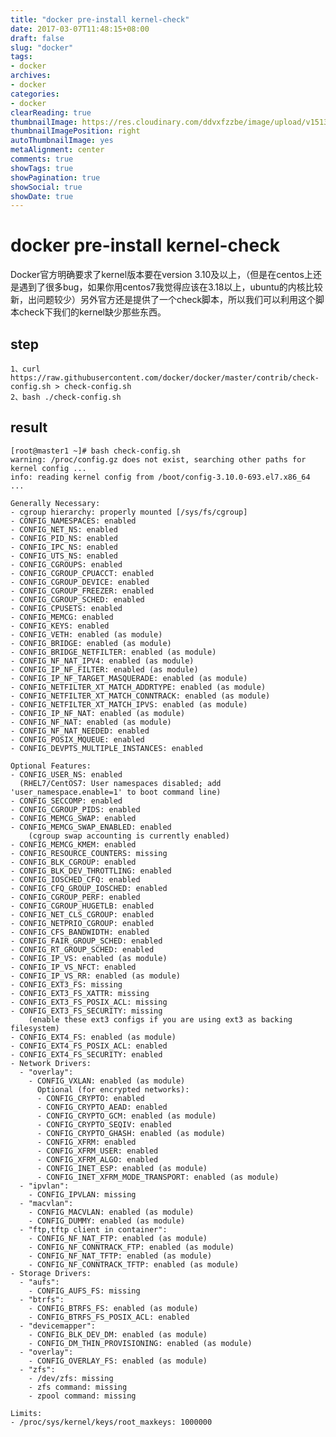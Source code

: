 ```yaml
---
title: "docker pre-install kernel-check"
date: 2017-03-07T11:48:15+08:00
draft: false
slug: "docker"
tags:
- docker
archives:
- docker
categories:
- docker
clearReading: true
thumbnailImage: https://res.cloudinary.com/ddvxfzzbe/image/upload/v1513355321/Real_gaggav.png
thumbnailImagePosition: right
autoThumbnailImage: yes
metaAlignment: center
comments: true
showTags: true
showPagination: true
showSocial: true
showDate: true
---
```



# docker pre-install kernel-check

Docker官方明确要求了kernel版本要在version 3.10及以上，（但是在centos上还是遇到了很多bug，如果你用centos7我觉得应该在3.18以上，ubuntu的内核比较新，出问题较少）另外官方还是提供了一个check脚本，所以我们可以利用这个脚本check下我们的kernel缺少那些东西。

## step

    1、curl https://raw.githubusercontent.com/docker/docker/master/contrib/check-config.sh > check-config.sh
    2、bash ./check-config.sh
## result
    [root@master1 ~]# bash check-config.sh
    warning: /proc/config.gz does not exist, searching other paths for kernel config ...
    info: reading kernel config from /boot/config-3.10.0-693.el7.x86_64 ...

    Generally Necessary:
    - cgroup hierarchy: properly mounted [/sys/fs/cgroup]
    - CONFIG_NAMESPACES: enabled
    - CONFIG_NET_NS: enabled
    - CONFIG_PID_NS: enabled
    - CONFIG_IPC_NS: enabled
    - CONFIG_UTS_NS: enabled
    - CONFIG_CGROUPS: enabled
    - CONFIG_CGROUP_CPUACCT: enabled
    - CONFIG_CGROUP_DEVICE: enabled
    - CONFIG_CGROUP_FREEZER: enabled
    - CONFIG_CGROUP_SCHED: enabled
    - CONFIG_CPUSETS: enabled
    - CONFIG_MEMCG: enabled
    - CONFIG_KEYS: enabled
    - CONFIG_VETH: enabled (as module)
    - CONFIG_BRIDGE: enabled (as module)
    - CONFIG_BRIDGE_NETFILTER: enabled (as module)
    - CONFIG_NF_NAT_IPV4: enabled (as module)
    - CONFIG_IP_NF_FILTER: enabled (as module)
    - CONFIG_IP_NF_TARGET_MASQUERADE: enabled (as module)
    - CONFIG_NETFILTER_XT_MATCH_ADDRTYPE: enabled (as module)
    - CONFIG_NETFILTER_XT_MATCH_CONNTRACK: enabled (as module)
    - CONFIG_NETFILTER_XT_MATCH_IPVS: enabled (as module)
    - CONFIG_IP_NF_NAT: enabled (as module)
    - CONFIG_NF_NAT: enabled (as module)
    - CONFIG_NF_NAT_NEEDED: enabled
    - CONFIG_POSIX_MQUEUE: enabled
    - CONFIG_DEVPTS_MULTIPLE_INSTANCES: enabled

    Optional Features:
    - CONFIG_USER_NS: enabled
      (RHEL7/CentOS7: User namespaces disabled; add 'user_namespace.enable=1' to boot command line)
    - CONFIG_SECCOMP: enabled
    - CONFIG_CGROUP_PIDS: enabled
    - CONFIG_MEMCG_SWAP: enabled
    - CONFIG_MEMCG_SWAP_ENABLED: enabled
        (cgroup swap accounting is currently enabled)
    - CONFIG_MEMCG_KMEM: enabled
    - CONFIG_RESOURCE_COUNTERS: missing
    - CONFIG_BLK_CGROUP: enabled
    - CONFIG_BLK_DEV_THROTTLING: enabled
    - CONFIG_IOSCHED_CFQ: enabled
    - CONFIG_CFQ_GROUP_IOSCHED: enabled
    - CONFIG_CGROUP_PERF: enabled
    - CONFIG_CGROUP_HUGETLB: enabled
    - CONFIG_NET_CLS_CGROUP: enabled
    - CONFIG_NETPRIO_CGROUP: enabled
    - CONFIG_CFS_BANDWIDTH: enabled
    - CONFIG_FAIR_GROUP_SCHED: enabled
    - CONFIG_RT_GROUP_SCHED: enabled
    - CONFIG_IP_VS: enabled (as module)
    - CONFIG_IP_VS_NFCT: enabled
    - CONFIG_IP_VS_RR: enabled (as module)
    - CONFIG_EXT3_FS: missing
    - CONFIG_EXT3_FS_XATTR: missing
    - CONFIG_EXT3_FS_POSIX_ACL: missing
    - CONFIG_EXT3_FS_SECURITY: missing
        (enable these ext3 configs if you are using ext3 as backing filesystem)
    - CONFIG_EXT4_FS: enabled (as module)
    - CONFIG_EXT4_FS_POSIX_ACL: enabled
    - CONFIG_EXT4_FS_SECURITY: enabled
    - Network Drivers:
      - "overlay":
        - CONFIG_VXLAN: enabled (as module)
          Optional (for encrypted networks):
          - CONFIG_CRYPTO: enabled
          - CONFIG_CRYPTO_AEAD: enabled
          - CONFIG_CRYPTO_GCM: enabled (as module)
          - CONFIG_CRYPTO_SEQIV: enabled
          - CONFIG_CRYPTO_GHASH: enabled (as module)
          - CONFIG_XFRM: enabled
          - CONFIG_XFRM_USER: enabled
          - CONFIG_XFRM_ALGO: enabled
          - CONFIG_INET_ESP: enabled (as module)
          - CONFIG_INET_XFRM_MODE_TRANSPORT: enabled (as module)
      - "ipvlan":
        - CONFIG_IPVLAN: missing
      - "macvlan":
        - CONFIG_MACVLAN: enabled (as module)
        - CONFIG_DUMMY: enabled (as module)
      - "ftp,tftp client in container":
        - CONFIG_NF_NAT_FTP: enabled (as module)
        - CONFIG_NF_CONNTRACK_FTP: enabled (as module)
        - CONFIG_NF_NAT_TFTP: enabled (as module)
        - CONFIG_NF_CONNTRACK_TFTP: enabled (as module)
    - Storage Drivers:
      - "aufs":
        - CONFIG_AUFS_FS: missing
      - "btrfs":
        - CONFIG_BTRFS_FS: enabled (as module)
        - CONFIG_BTRFS_FS_POSIX_ACL: enabled
      - "devicemapper":
        - CONFIG_BLK_DEV_DM: enabled (as module)
        - CONFIG_DM_THIN_PROVISIONING: enabled (as module)
      - "overlay":
        - CONFIG_OVERLAY_FS: enabled (as module)
      - "zfs":
        - /dev/zfs: missing
        - zfs command: missing
        - zpool command: missing

    Limits:
    - /proc/sys/kernel/keys/root_maxkeys: 1000000
